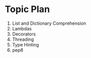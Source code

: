 # Topic Plan

1. List and Dictionary Comprehension
2. Lambdas
3. Decorators
4. Threading
5. Type Hinting
6. pep8
